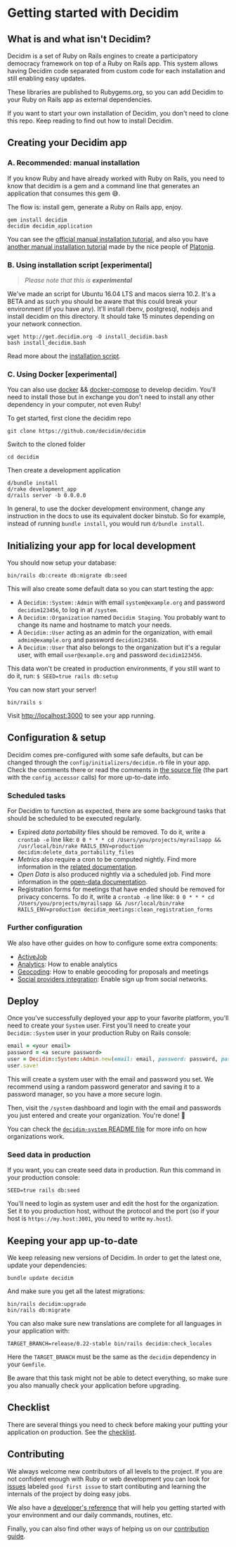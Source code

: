 # Getting started with Decidim

## What is and what isn't Decidim?

Decidim is a set of Ruby on Rails engines to create a participatory democracy framework on top of a Ruby on Rails app. This system allows having Decidim code separated from custom code for each installation and still enabling easy updates.

These libraries are published to Rubygems.org, so you can add Decidim to your Ruby on Rails app as external dependencies.

If you want to start your own installation of Decidim, you don't need to clone this repo. Keep reading to find out how to install Decidim.

## Creating your Decidim app

### A. Recommended: manual installation

If you know Ruby and have already worked with Ruby on Rails, you
need to know that decidim is a gem and a command line that generates
an application that consumes this gem 😅.

The flow is: install gem, generate a Ruby on Rails app, enjoy.

```console
gem install decidim
decidim decidim_application
```

You can see the [official manual installation tutorial](/docs/manual-installation.md),
and also you have [another manual installation tutorial](https://github.com/Platoniq/decidim-install)
made by the nice people of [Platoniq](http://www.platoniq.net/).

### B. Using installation script [experimental]

> *Please note that this is **experimental***

We've made an script for Ubuntu 16.04 LTS and macos sierra 10.2.
It's a BETA and as such you should be aware that this could break
your environment (if you have any). It'll install rbenv, postgresql,
nodejs and install decidim on this directory. It should take 15
minutes depending on your network connection.

```console
wget http://get.decidim.org -O install_decidim.bash
bash install_decidim.bash
```

Read more about the [installation script](https://github.com/alabs/decidim-install).

### C. Using Docker [experimental]

You can also use [docker] && [docker-compose] to develop decidim. You'll
need to install those but in exchange you don't need to install any other
dependency in your computer, not even Ruby!

To get started, first clone the decidim repo

```console
git clone https://github.com/decidim/decidim
```

Switch to the cloned folder

```console
cd decidim
```

Then create a development application

```console
d/bundle install
d/rake development_app
d/rails server -b 0.0.0.0
```

In general, to use the docker development environment, change any instruction in
the docs to use its equivalent docker binstub.  So for example, instead of
running `bundle install`, you would run `d/bundle install`.

## Initializing your app for local development

You should now setup your database:

```console
bin/rails db:create db:migrate db:seed
```

This will also create some default data so you can start testing the app:

* A `Decidim::System::Admin` with email `system@example.org` and password `decidim123456`, to log in at `/system`.
* A `Decidim::Organization` named `Decidim Staging`. You probably want to change its name and hostname to match your needs.
* A `Decidim::User` acting as an admin for the organization, with email `admin@example.org` and password `decidim123456`.
* A `Decidim::User` that also belongs to the organization but it's a regular user, with email `user@example.org` and password `decidim123456`.

This data won't be created in production environments, if you still want to do it, run: ``` $ SEED=true rails db:setup ```

You can now start your server!

```console
bin/rails s
```

Visit [http://localhost:3000](http://localhost:3000) to see your app running.

## Configuration & setup

Decidim comes pre-configured with some safe defaults, but can be changed through the `config/initializers/decidim.rb` file in your app. Check the comments there or read the comments in [the source file](https://github.com/decidim/decidim/blob/master/decidim-core/lib/decidim/core.rb) (the part with the `config_accessor` calls) for more up-to-date info.

### Scheduled tasks

For Decidim to function as expected, there are some background tasks that should be scheduled to be executed regularly.

- Expired *data portability* files should be removed. To do it, write a `crontab -e` line like: `0 0 * * * cd /Users/you/projects/myrailsapp && /usr/local/bin/rake RAILS_ENV=production decidim:delete_data_portability_files`
- *Metrics* also require a cron to be computed nightly. Find more information in the [related documentation](https://github.com/decidim/decidim/blob/master/docs/advanced/metrics.md#Configuration).
- *Open Data* is also produced nightly via a scheduled job. Find more information in the [open-data documentation](https://github.com/decidim/decidim/blob/master/docs/advanced/open-data.md).
- Registration forms for meetings that have ended should be removed for privacy concerns. To do it, write a `crontab -e` line like: `0 0 * * * cd /Users/you/projects/myrailsapp && /usr/local/bin/rake RAILS_ENV=production decidim_meetings:clean_registration_forms`

### Further configuration

We also have other guides on how to configure some extra components:

* [ActiveJob](https://github.com/decidim/decidim/blob/master/docs/services/activejob.md)
* [Analytics](https://github.com/decidim/decidim/blob/master/docs/services/analytics.md): How to enable analytics
* [Geocoding](https://github.com/decidim/decidim/blob/master/docs/services/geocoding.md): How to enable geocoding for proposals and meetings
* [Social providers integration](https://github.com/decidim/decidim/blob/master/docs/services/social_providers.md): Enable sign up from social networks.

## Deploy

Once you've successfully deployed your app to your favorite platform, you'll need to create your `System` user. First you'll need to create your `Decidim::System` user in your production Ruby on Rails console:

```ruby
email = <your email>
password = <a secure password>
user = Decidim::System::Admin.new(email: email, password: password, password_confirmation: password)
user.save!
```

This will create a system user with the email and password you set. We recommend using a random password generator and saving it to a password manager, so you have a more secure login.

Then, visit the `/system` dashboard and login with the email and passwords you just entered and create your organization. You're done! :tada:

You can check the [`decidim-system` README file](https://github.com/decidim/decidim/tree/master/decidim-system/README.md) for more info on how organizations work.

### Seed data in production

If you want, you can create seed data in production. Run this command in your production console:

```console
SEED=true rails db:seed
```

You'll need to login as system user and edit the host for the organization. Set it to you production host, without the protocol and the port (so if your host is `https://my.host:3001`, you need to write `my.host`).

## Keeping your app up-to-date

We keep releasing new versions of Decidim. In order to get the latest one, update your dependencies:

```console
bundle update decidim
```

And make sure you get all the latest migrations:

```console
bin/rails decidim:upgrade
bin/rails db:migrate
```

You can also make sure new translations are complete for all languages in your
application with:

```console
TARGET_BRANCH=release/0.22-stable bin/rails decidim:check_locales
```

Here the `TARGET_BRANCH` must be the same as the `decidim` dependency in your `Gemfile`.

Be aware that this task might not be able to detect everything, so make sure you
also manually check your application before upgrading.

## Checklist

There are several things you need to check before making your putting your application on production. See the [checklist](checklist.md).

[docker]: https://docs.docker.com/engine/installation/
[docker-compose]: https://docs.docker.com/compose/install/

## Contributing

We always welcome new contributors of all levels to the project. If you are not confident enough with Ruby or web development you can look for [issues](https://github.com/decidim/decidim/issues) labeled `good first issue` to start contibuting and learning the internals of the project by doing easy jobs.

We also have a [developer's reference](/docs/development_guide.md) that will help you getting started with your environment and our daily commands, routines, etc.

Finally, you can also find other ways of helping us on our [contribution guide](/CONTRIBUTING.md).
